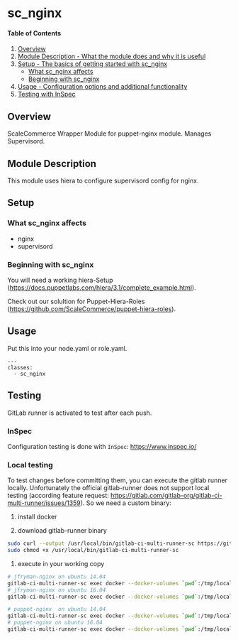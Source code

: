 # sc_nginx

#### Table of Contents

1. [Overview](#overview)
2. [Module Description - What the module does and why it is useful](#module-description)
3. [Setup - The basics of getting started with sc_nginx](#setup)
    * [What sc_nginx affects](#what-sc_nginx-affects)
    * [Beginning with sc_nginx](#beginning-with-sc_redis)
4. [Usage - Configuration options and additional functionality](#usage)
4. [Testing with InSpec](#testing)

## Overview

ScaleCommerce Wrapper Module for puppet-nginx module. Manages Supervisord.

## Module Description

This module uses hiera to configure supervisord config for nginx.

## Setup

### What sc_nginx affects

* nginx
* supervisord


### Beginning with sc_nginx

You will need a working hiera-Setup (https://docs.puppetlabs.com/hiera/3.1/complete_example.html).

Check out our solultion for Puppet-Hiera-Roles (https://github.com/ScaleCommerce/puppet-hiera-roles).

## Usage

Put this into your node.yaml or role.yaml.

```
---
classes:
  - sc_nginx

```

## Testing

GitLab runner is activated to test after each push.

### InSpec

Configuration testing is done with `InSpec`: https://www.inspec.io/

### Local testing

To test changes before committing them, you can execute the gitlab runner locally.
Unfortunately the official gitlab-runner does not support local testing (according feature request: https://gitlab.com/gitlab-org/gitlab-ci-multi-runner/issues/1359). So we need a custom binary:

1. install docker

1. download gitlab-runner binary

```bash
sudo curl --output /usr/local/bin/gitlab-ci-multi-runner-sc https://gitlab.scale.sc/a.kirchner/gitlab-ci-multi-runner-sc/raw/master/bin/gitlab-ci-multi-runner-sc
sudo chmod +x /usr/local/bin/gitlab-ci-multi-runner-sc
```

1. execute in your working copy

```bash
# jfryman-nginx on ubuntu 14.04
gitlab-ci-multi-runner-sc exec docker --docker-volumes `pwd`:/tmp/local-working-directory test:test:ubuntu-14.04:jfryman-nginx
# jfryman-nginx on ubuntu 16.04
gitlab-ci-multi-runner-sc exec docker --docker-volumes `pwd`:/tmp/local-working-directory test:test:ubuntu-16.04:jfryman-nginx

# puppet-nginx  on ubuntu 14.04
gitlab-ci-multi-runner-sc exec docker --docker-volumes `pwd`:/tmp/local-working-directory test:test:ubuntu-14.04:puppet-nginx
# puppet-nginx on ubuntu 16.04
gitlab-ci-multi-runner-sc exec docker --docker-volumes `pwd`:/tmp/local-working-directory test:test:ubuntu-16.04:puppet-nginx

```
